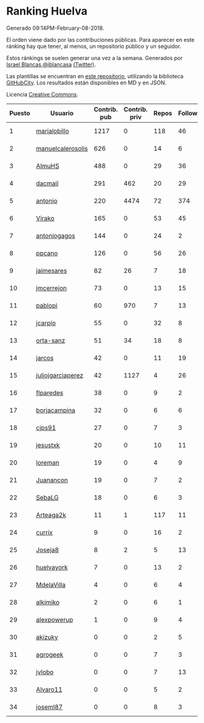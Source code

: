 # Ranking Huelva

Generado 09:14PM-February-08-2018.

El orden viene dado por las contribuciones públicas. Para aparecer en este ránking hay que tener, al menos, un repositorio público y un seguidor.

Estos ránkings se suelen generar una vez a la semana. Generados por [Israel Blancas @iblancasa](https://github.com/iblancasa/) [(Twitter)](https://twitter.com/iblancasa).

Las plantillas se encuentran en [este repositorio](https://github.com/iblancasa/GH-Spanish-Ranking), utilizando la biblioteca [GitHubCity](https://github.com/iblancasa/GitHubCity). Los resultados están disponibles en MD y en JSON.

Licencia [Creative Commons](https://creativecommons.org/licenses/by/4.0/).

| Puesto   |  Usuario  | Contrib. pub | Contrib. priv |Repos| Followers | Desde |  Avatar  |
|----------|-----------|--------------|---------------|-----|-----------|-------|----------|
|1|[marialobillo](https://github.com/marialobillo)|1217|0|118|46|2011-10-22|![marialobillo](https://avatars3.githubusercontent.com/u/1144759)|
|2|[manuelcalerosolis](https://github.com/manuelcalerosolis)|626|0|14|6|2012-12-20|![manuelcalerosolis](https://avatars2.githubusercontent.com/u/3088246)|
|3|[AlmuHS](https://github.com/AlmuHS)|488|0|29|36|2015-10-11|![AlmuHS](https://avatars1.githubusercontent.com/u/15078104)|
|4|[dacmail](https://github.com/dacmail)|291|462|20|29|2008-05-28|![dacmail](https://avatars2.githubusercontent.com/u/11754)|
|5|[antonio](https://github.com/antonio)|220|4474|72|374|2008-07-19|![antonio](https://avatars1.githubusercontent.com/u/17516)|
|6|[Virako](https://github.com/Virako)|165|0|53|45|2011-05-28|![Virako](https://avatars3.githubusercontent.com/u/815686)|
|7|[antoniogagos](https://github.com/antoniogagos)|144|0|24|2|2015-09-18|![antoniogagos](https://avatars1.githubusercontent.com/u/14351629)|
|8|[ppcano](https://github.com/ppcano)|126|0|56|26|2011-06-02|![ppcano](https://avatars0.githubusercontent.com/u/825430)|
|9|[jaimesares](https://github.com/jaimesares)|82|26|7|18|2012-09-28|![jaimesares](https://avatars1.githubusercontent.com/u/2446051)|
|10|[jmcerrejon](https://github.com/jmcerrejon)|73|0|13|15|2012-07-09|![jmcerrejon](https://avatars1.githubusercontent.com/u/1942431)|
|11|[pablopi](https://github.com/pablopi)|60|970|7|13|2014-02-19|![pablopi](https://avatars0.githubusercontent.com/u/6725714)|
|12|[jcarpio](https://github.com/jcarpio)|55|0|32|8|2010-11-23|![jcarpio](https://avatars1.githubusercontent.com/u/493260)|
|13|[orta-sanz](https://github.com/orta-sanz)|51|34|18|8|2013-01-22|![orta-sanz](https://avatars2.githubusercontent.com/u/3337555)|
|14|[jarcos](https://github.com/jarcos)|42|0|11|19|2011-07-23|![jarcos](https://avatars2.githubusercontent.com/u/933995)|
|15|[juliojgarciaperez](https://github.com/juliojgarciaperez)|42|1127|4|26|2015-08-26|![juliojgarciaperez](https://avatars2.githubusercontent.com/u/13980296)|
|16|[flparedes](https://github.com/flparedes)|38|0|9|2|2015-06-28|![flparedes](https://avatars2.githubusercontent.com/u/13085943)|
|17|[borjacampina](https://github.com/borjacampina)|32|0|6|6|2010-12-08|![borjacampina](https://avatars1.githubusercontent.com/u/514025)|
|18|[cjps91](https://github.com/cjps91)|27|0|7|3|2017-11-08|![cjps91](https://avatars0.githubusercontent.com/u/33495645)|
|19|[jesustxk](https://github.com/jesustxk)|20|0|10|11|2014-07-01|![jesustxk](https://avatars2.githubusercontent.com/u/8038664)|
|20|[loreman](https://github.com/loreman)|19|0|4|9|2010-11-19|![loreman](https://avatars2.githubusercontent.com/u/488198)|
|21|[Juanancon](https://github.com/Juanancon)|19|0|7|2|2016-04-29|![Juanancon](https://avatars1.githubusercontent.com/u/18741909)|
|22|[SebaLG](https://github.com/SebaLG)|18|0|6|3|2015-11-17|![SebaLG](https://avatars1.githubusercontent.com/u/15893746)|
|23|[Arteaga2k](https://github.com/Arteaga2k)|11|1|117|11|2012-05-11|![Arteaga2k](https://avatars2.githubusercontent.com/u/1731164)|
|24|[currix](https://github.com/currix)|9|0|16|2|2013-12-21|![currix](https://avatars3.githubusercontent.com/u/6237933)|
|25|[Joseja8](https://github.com/Joseja8)|8|2|5|13|2014-07-12|![Joseja8](https://avatars0.githubusercontent.com/u/8145991)|
|26|[huelvayork](https://github.com/huelvayork)|7|0|13|2|2011-03-29|![huelvayork](https://avatars3.githubusercontent.com/u/697151)|
|27|[MdelaVilla](https://github.com/MdelaVilla)|4|0|6|4|2012-07-18|![MdelaVilla](https://avatars0.githubusercontent.com/u/2000720)|
|28|[alkimiko](https://github.com/alkimiko)|2|0|6|1|2013-04-21|![alkimiko](https://avatars2.githubusercontent.com/u/4218917)|
|29|[alexpowerup](https://github.com/alexpowerup)|1|0|9|4|2015-04-20|![alexpowerup](https://avatars0.githubusercontent.com/u/12040064)|
|30|[akizuky](https://github.com/akizuky)|0|0|2|5|2011-09-08|![akizuky](https://avatars2.githubusercontent.com/u/1035039)|
|31|[agrogeek](https://github.com/agrogeek)|0|0|7|3|2009-04-01|![agrogeek](https://avatars0.githubusercontent.com/u/69480)|
|32|[jvlobo](https://github.com/jvlobo)|0|0|7|13|2013-10-12|![jvlobo](https://avatars1.githubusercontent.com/u/5671420)|
|33|[Alvaro11](https://github.com/Alvaro11)|0|0|5|2|2014-09-26|![Alvaro11](https://avatars3.githubusercontent.com/u/8927377)|
|34|[joseml87](https://github.com/joseml87)|0|0|8|3|2016-01-13|![joseml87](https://avatars3.githubusercontent.com/u/16690607)|
